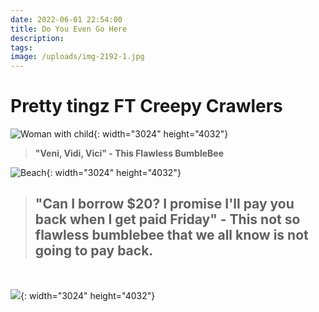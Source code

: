 ```yaml
---
date: 2022-06-01 22:54:00
title: Do You Even Go Here
description:
tags:
image: /uploads/img-2192-1.jpg
---
```

# Pretty tingz FT Creepy Crawlers&nbsp;

![Woman with child](/uploads/img-4930.jpg){: width="3024" height="4032"}

> **"Veni, Vidi, Vici" - This Flawless BumbleBee**

![Beach](/uploads/img-3802.jpg){: width="3024" height="4032"}

> ## ​​​​​​"Can I borrow $20? I promise I'll pay you back when I get paid Friday" - This not so flawless bumblebee that we all know is not going to pay back.

&nbsp;

![](/uploads/img-2185.jpg){: width="3024" height="4032"}
